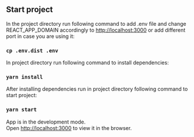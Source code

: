 ## Start project

In the project directory run following command to add .env file and change REACT_APP_DOMAIN accordingly to [http://localhost:3000](http://localhost:3000) or add different port in case you are using it:

### `cp .env.dist .env`

In project directory run following command to install dependencies:

### `yarn install`

After installing dependencies run in project directory following command to start project:

### `yarn start`

App is in the development mode.<br />
Open [http://localhost:3000](http://localhost:3000) to view it in the browser.
